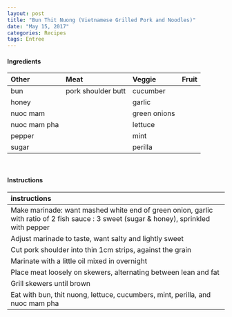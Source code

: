 ```yaml
---
layout: post
title: "Bun Thit Nuong (Vietnamese Grilled Pork and Noodles)"
date: "May 15, 2017"
categories: Recipes
tags: Entree
---
```









#### Ingredients

<table class = "presenttab">
 <thead>
  <tr>
   <th style="text-align:left;"> Other </th>
   <th style="text-align:left;"> Meat </th>
   <th style="text-align:left;"> Veggie </th>
   <th style="text-align:left;"> Fruit </th>
  </tr>
 </thead>
<tbody>
  <tr>
   <td style="text-align:left;"> bun </td>
   <td style="text-align:left;"> pork shoulder butt </td>
   <td style="text-align:left;"> cucumber </td>
   <td style="text-align:left;">  </td>
  </tr>
  <tr>
   <td style="text-align:left;"> honey </td>
   <td style="text-align:left;">  </td>
   <td style="text-align:left;"> garlic </td>
   <td style="text-align:left;">  </td>
  </tr>
  <tr>
   <td style="text-align:left;"> nuoc mam </td>
   <td style="text-align:left;">  </td>
   <td style="text-align:left;"> green onions </td>
   <td style="text-align:left;">  </td>
  </tr>
  <tr>
   <td style="text-align:left;"> nuoc mam pha </td>
   <td style="text-align:left;">  </td>
   <td style="text-align:left;"> lettuce </td>
   <td style="text-align:left;">  </td>
  </tr>
  <tr>
   <td style="text-align:left;"> pepper </td>
   <td style="text-align:left;">  </td>
   <td style="text-align:left;"> mint </td>
   <td style="text-align:left;">  </td>
  </tr>
  <tr>
   <td style="text-align:left;"> sugar </td>
   <td style="text-align:left;">  </td>
   <td style="text-align:left;"> perilla </td>
   <td style="text-align:left;">  </td>
  </tr>
</tbody>
</table>

<br>

#### Instructions

<table class = "presenttabnoh">
 <thead>
  <tr>
   <th style="text-align:left;"> instructions </th>
  </tr>
 </thead>
<tbody>
  <tr>
   <td style="text-align:left;"> Make marinade: want mashed white end of green onion, garlic with ratio of 2 fish sauce : 3 sweet (sugar &amp; honey), sprinkled with pepper </td>
  </tr>
  <tr>
   <td style="text-align:left;"> Adjust marinade to taste, want salty and lightly sweet </td>
  </tr>
  <tr>
   <td style="text-align:left;"> Cut pork shoulder into thin 1cm strips, against the grain </td>
  </tr>
  <tr>
   <td style="text-align:left;"> Marinate with a little oil mixed in overnight </td>
  </tr>
  <tr>
   <td style="text-align:left;"> Place meat loosely on skewers, alternating between lean and fat </td>
  </tr>
  <tr>
   <td style="text-align:left;"> Grill skewers until brown </td>
  </tr>
  <tr>
   <td style="text-align:left;"> Eat with bun, thit nuong, lettuce, cucumbers, mint, perilla, and nuoc mam pha </td>
  </tr>
</tbody>
</table>

